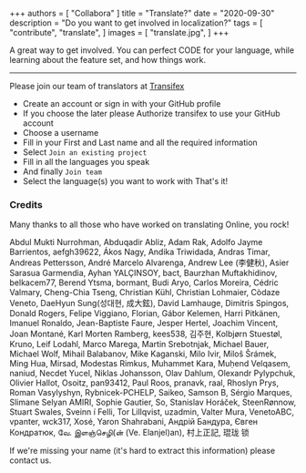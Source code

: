 +++
authors = [
    "Collabora"
]
title = "Translate?"
date = "2020-09-30"
description = "Do you want to get involved in localization?"
tags = [
    "contribute",
    "translate",
]
images = [
    "translate.jpg",
]
+++

A great way to get involved. You can perfect CODE for your language, while learning about the feature set, and how things work.
<!--more-->
---

Please join our team of translators at [Transifex](https://www.transifex.com/collabora-productivity-ltd/collabora-online/)
* Create an account or sign in with your GitHub profile
* If you choose the later please Authorize transifex to use your GitHub account
* Choose a username
* Fill in your First and Last name and all the required information
* Select `Join an existing project`
* Fill in all the languages you speak
* And finally `Join team`
* Select the language(s) you want to work with
That's it!

### Credits

Many thanks to all those who have worked on translating Online, you rock!

Abdul Mukti Nurrohman, Abduqadir Abliz, Adam Rak, Adolfo Jayme Barrientos, aefgh39622, Ákos Nagy, Andika Triwidada, Andras Timar, Andreas Pettersson, André Marcelo Alvarenga, Andrew Lee (李健秋), Asier Sarasua Garmendia, Ayhan YALÇINSOY, bact, Baurzhan Muftakhidinov, belkacem77, Berend Ytsma, bormant, Budi Aryo, Carlos Moreira, Cédric Valmary, Cheng-Chia Tseng, Christian Kühl, Christian Lohmaier, Còdaze Veneto, DaeHyun Sung(성대현, 成大鉉), David Lamhauge, Dimitris Spingos, Donald Rogers, Felipe Viggiano, Florian, Gábor Kelemen, Harri Pitkänen, Imanuel Ronaldo, Jean-Baptiste Faure, Jesper Hertel, Joachim Vincent, Joan Montané, Karl Morten Ramberg, kees538, 김주현, Kolbjørn Stuestøl, Kruno, Leif Lodahl, Marco Marega, Martin Srebotnjak, Michael Bauer, Michael Wolf, Mihail Balabanov, Mike Kaganski, Milo Ivir, Miloš Šrámek, Ming Hua, Mirsad, Modestas Rimkus, Muhammet Kara, Muḥend Velqasem, naniud, Necdet Yucel, Niklas Johansson, Olav Dahlum, Olexandr Pylypchuk, Olivier Hallot, Osoitz, pan93412, Paul Roos, pranavk, raal, Rhoslyn Prys, Roman Vasylyshyn, Rybnicek-PCHELP, Saikeo, Samson B, Sérgio Marques, Slimane Selyan AMIRI, Sophie Gautier, So, Stanislav Horáček, SteenRønnow, Stuart Swales, Sveinn í Felli, Tor Lillqvist, uzadmin, Valter Mura, VenetoABC, vpanter, wck317, Xosé, Yaron Shahrabani, Андрій Бандура, Євген Кондратюк, வே. இளஞ்செழி(ன் (Ve. Elanjel)an), 村上正記, 琨珑 锁

If we're missing your name (it's hard to extract this information) please contact us.
